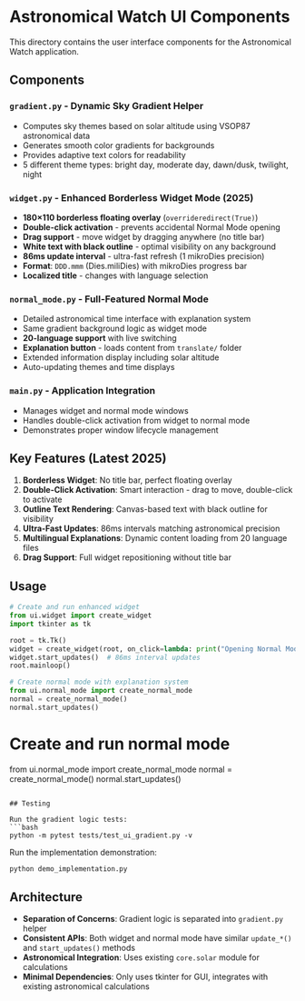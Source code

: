 # Astronomical Watch UI Components

This directory contains the user interface components for the Astronomical Watch application.

## Components

### `gradient.py` - Dynamic Sky Gradient Helper
- Computes sky themes based on solar altitude using VSOP87 astronomical data
- Generates smooth color gradients for backgrounds
- Provides adaptive text colors for readability
- 5 different theme types: bright day, moderate day, dawn/dusk, twilight, night

### `widget.py` - Enhanced Borderless Widget Mode (2025)
- **180×110 borderless floating overlay** (`overrideredirect(True)`)
- **Double-click activation** - prevents accidental Normal Mode opening
- **Drag support** - move widget by dragging anywhere (no title bar)
- **White text with black outline** - optimal visibility on any background
- **86ms update interval** - ultra-fast refresh (1 mikroDies precision)
- **Format**: `DDD.mmm` (Dies.miliDies) with mikroDies progress bar
- **Localized title** - changes with language selection

### `normal_mode.py` - Full-Featured Normal Mode  
- Detailed astronomical time interface with explanation system
- Same gradient background logic as widget mode
- **20-language support** with live switching
- **Explanation button** - loads content from `translate/` folder
- Extended information display including solar altitude
- Auto-updating themes and time displays

### `main.py` - Application Integration
- Manages widget and normal mode windows
- Handles double-click activation from widget to normal mode
- Demonstrates proper window lifecycle management

## Key Features (Latest 2025)

1. **Borderless Widget**: No title bar, perfect floating overlay
2. **Double-Click Activation**: Smart interaction - drag to move, double-click to activate
3. **Outline Text Rendering**: Canvas-based text with black outline for visibility
4. **Ultra-Fast Updates**: 86ms intervals matching astronomical precision
5. **Multilingual Explanations**: Dynamic content loading from 20 language files
6. **Drag Support**: Full widget repositioning without title bar

## Usage

```python
# Create and run enhanced widget
from ui.widget import create_widget
import tkinter as tk

root = tk.Tk()
widget = create_widget(root, on_click=lambda: print("Opening Normal Mode"))
widget.start_updates()  # 86ms interval updates
root.mainloop()

# Create normal mode with explanation system
from ui.normal_mode import create_normal_mode
normal = create_normal_mode()
normal.start_updates()
```

# Create and run normal mode
from ui.normal_mode import create_normal_mode
normal = create_normal_mode()
normal.start_updates()
```

## Testing

Run the gradient logic tests:
```bash
python -m pytest tests/test_ui_gradient.py -v
```

Run the implementation demonstration:
```bash
python demo_implementation.py
```

## Architecture

- **Separation of Concerns**: Gradient logic is separated into `gradient.py` helper
- **Consistent APIs**: Both widget and normal mode have similar `update_*()` and `start_updates()` methods
- **Astronomical Integration**: Uses existing `core.solar` module for calculations
- **Minimal Dependencies**: Only uses tkinter for GUI, integrates with existing astronomical calculations